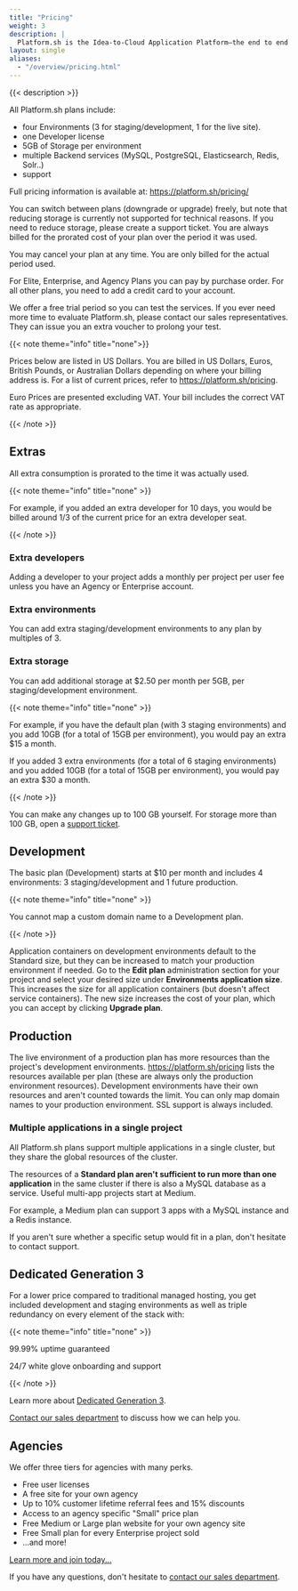 ```yaml
---
title: "Pricing"
weight: 3
description: |
  Platform.sh is the Idea-to-Cloud Application Platform—the end to end solution to develop and deploy web apps and sites. We offer a free trial period so you can test the service and see how great it is.
layout: single
aliases:
  - "/overview/pricing.html"
---
```


{{< description >}}

All Platform.sh plans include:

* four Environments (3 for staging/development, 1 for the live site).
* one Developer license
* 5GB of Storage per environment
* multiple Backend services (MySQL, PostgreSQL, Elasticsearch, Redis, Solr..)
* support

Full pricing information is available at: https://platform.sh/pricing/

You can switch between plans (downgrade or upgrade) freely,
but note that reducing storage is currently not supported for technical reasons.
If you need to reduce storage, please create a support ticket.
You are always billed for the prorated cost of your plan over the period it was used.

You may cancel your plan at any time. You are only billed for the actual period used.

For Elite, Enterprise, and Agency Plans you can pay by purchase order.
For all other plans, you need to add a credit card to your account.

We offer a free trial period so you can test the services.
If you ever need more time to evaluate Platform.sh,
please contact our sales representatives.
They can issue you an extra voucher to prolong your test.

{{< note theme="info" title="none">}}

Prices below are listed in US Dollars.
You are billed in US Dollars, Euros, British Pounds, or Australian Dollars
depending on where your billing address is.
For a list of current prices, refer to https://platform.sh/pricing.

Euro Prices are presented excluding VAT.
Your bill includes the correct VAT rate as appropriate.

{{< /note >}}

## Extras

All extra consumption is prorated to the time it was actually used.

{{< note theme="info" title="none" >}}

For example, if you added an extra developer for 10 days,
you would be billed around 1/3 of the current price for an extra developer seat.

{{< /note >}}

### Extra developers

Adding a developer to your project adds a monthly per project per user fee
unless you have an Agency or Enterprise account.

### Extra environments

You can add extra staging/development environments to any plan by multiples of 3.

### Extra storage

You can add additional storage at $2.50 per month per 5GB,
per staging/development environment.

{{< note theme="info" title="none" >}}

For example, if you have the default plan (with 3 staging environments)
and you add 10GB (for a total of 15GB per environment),
you would pay an extra $15 a month.

If you added 3 extra environments (for a total of 6 staging environments)
and you added 10GB (for a total of 15GB per environment),
you would pay an extra $30 a month.

{{< /note >}}

You can make any changes up to 100&nbsp;GB yourself.
For storage more than 100&nbsp;GB, open a [support ticket](https://console.platform.sh/-/users/~/tickets).

## Development

The basic plan (Development) starts at $10 per month
and includes 4 environments: 3 staging/development and 1 future production.

{{< note theme="info" title="none" >}}

You cannot map a custom domain name to a Development plan.

{{< /note >}}

Application containers on development environments default to the Standard size,
but they can be increased to match your production environment if needed.
Go to the **Edit plan** administration section for your project
and select your desired size under **Environments application size**.
This increases the size for all application containers (but doesn't affect service containers).
The new size increases the cost of your plan,
which you can accept by clicking **Upgrade plan**.

## Production

The live environment of a production plan has more resources than the project's development environments.
https://platform.sh/pricing lists the resources available per plan
(these are always only the production environment resources).
Development environments have their own resources
and aren't counted towards the limit.
You can only map domain names to your production environment.
SSL support is always included.

### Multiple applications in a single project

All Platform.sh plans support multiple applications in a single cluster,
but they share the global resources of the cluster.

The resources of a **Standard plan aren't sufficient to run more than one application** in the same cluster
if there is also a MySQL database as a service.
Useful multi-app projects start at Medium.

For example, a Medium plan can support 3 apps
with a MySQL instance and a Redis instance.

If you aren't sure whether a specific setup would fit in a plan,
don't hesitate to contact support.

## Dedicated Generation 3

For a lower price compared to traditional managed hosting,
you get included development and staging environments
as well as triple redundancy on every element of the stack with:

{{< note theme="info" title="none" >}}

99.99% uptime guaranteed

24/7 white glove onboarding and support

{{< /note >}}

Learn more about [Dedicated Generation 3](/dedicated-gen-3/overview).

[Contact our sales department](https://platform.sh/contact/) to discuss how we can help you.

## Agencies

We offer three tiers for agencies with many perks.

* Free user licenses
* A free site for your own agency
* Up to 10% customer lifetime referral fees and 15% discounts
* Access to an agency speciﬁc "Small" price plan
* Free Medium or Large plan website for your own agency site
* Free Small plan for every Enterprise project sold
* &hellip;and more!

[Learn more and join today...](https://platform.sh/solutions/agency)

If you have any questions,
don't hesitate to [contact our sales department](https://platform.sh/contact/).
